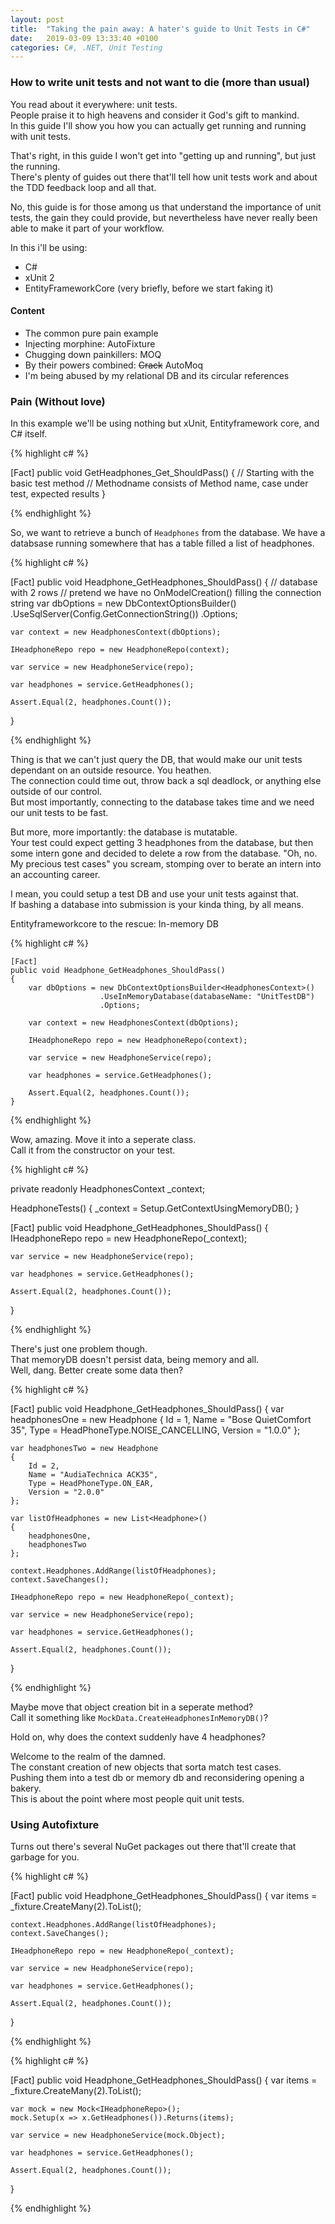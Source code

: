 ```yaml
---
layout: post
title:  "Taking the pain away: A hater's guide to Unit Tests in C#"
date:   2019-03-09 13:33:40 +0100
categories: C#, .NET, Unit Testing
---
```


### How to write unit tests and not want to die (more than usual)

You read about it everywhere: unit tests.  
People praise it to high heavens and consider it God's gift to mankind.   
In this guide I'll show you how you can actually get running and running with unit tests. 

That's right, in this guide I won't get into "getting up and running", but just the running.  
There's plenty of guides out there that'll tell how unit tests work and about the TDD feedback loop and all that. 

No, this guide is for those among us that understand the importance of unit tests, the gain they could provide, but nevertheless have never really been able to make it part of your workflow.

In this i'll be using:

* C#
* xUnit 2
* EntityFrameworkCore (very briefly, before we start faking it)


#### Content

* The common pure pain example
* Injecting morphine: AutoFixture 
* Chugging down painkillers: MOQ
* By their powers combined: ~~Crack~~ AutoMoq
* I'm being abused by my relational DB and its circular references


### Pain (Without love)

In this example we'll be using nothing but xUnit, Entityframework core, and C# itself.

{% highlight c# %}

[Fact]
public void GetHeadphones_Get_ShouldPass()
{
    // Starting with the basic test method
    // Methodname consists of Method name, case under test, expected results
}

{% endhighlight %}

So, we want to retrieve a bunch of `Headphones` from  the database.
We have a databsase running somewhere that has a table filled a list of headphones.




{% highlight c# %}

[Fact]
public void Headphone_GetHeadphones_ShouldPass()
{
    // database with 2 rows
    // pretend we have no  OnModelCreation() filling the connection string
    var dbOptions = new DbContextOptionsBuilder<HeadphonesContext>()
                    .UseSqlServer(Config.GetConnectionString())
                    .Options;

    var context = new HeadphonesContext(dbOptions);

    IHeadphoneRepo repo = new HeadphoneRepo(context);

    var service = new HeadphoneService(repo);

    var headphones = service.GetHeadphones();

    Assert.Equal(2, headphones.Count());
}

{% endhighlight %}

Thing is that we can't just query the DB, that would make our unit tests dependant on an outside resource. You heathen.  
The connection could time out, throw back a sql deadlock, or anything else outside of our control.  
But most importantly, connecting to the database takes time and we need our unit tests to be fast.   

But more, more importantly: the database is mutatable.  
Your test could expect getting 3 headphones from the database, but then some intern gone and decided to delete a row from the database.
"Oh, no. My precious test cases" you scream, stomping over to berate an intern into an accounting career. 

I mean, you could setup a test DB and use your unit tests against that.   
If bashing a database into submission is your kinda thing, by all means.

Entityframeworkcore to the rescue: In-memory DB

{% highlight c# %}

    [Fact]
    public void Headphone_GetHeadphones_ShouldPass()
    {
        var dbOptions = new DbContextOptionsBuilder<HeadphonesContext>()
                        .UseInMemoryDatabase(databaseName: "UnitTestDB")
                        .Options;

        var context = new HeadphonesContext(dbOptions);

        IHeadphoneRepo repo = new HeadphoneRepo(context);

        var service = new HeadphoneService(repo);

        var headphones = service.GetHeadphones();

        Assert.Equal(2, headphones.Count());
    }

{% endhighlight %}

Wow, amazing. Move it into a seperate class.  
Call it from the constructor on your test.  

{% highlight c# %}

private readonly HeadphonesContext _context;

HeadphoneTests() 
{
    _context = Setup.GetContextUsingMemoryDB();
}

[Fact]
public void Headphone_GetHeadphones_ShouldPass()
{
    IHeadphoneRepo repo = new HeadphoneRepo(_context);

    var service = new HeadphoneService(repo);

    var headphones = service.GetHeadphones();

    Assert.Equal(2, headphones.Count());
}

{% endhighlight %}

There's just one problem though.    
That memoryDB doesn't persist data, being memory and all.    
Well, dang. Better create some data then?

{% highlight c# %}

[Fact]
public void Headphone_GetHeadphones_ShouldPass()
{
    var headphonesOne = new Headphone
    {
        Id = 1,
        Name = "Bose QuietComfort 35",
        Type = HeadPhoneType.NOISE_CANCELLING,
        Version = "1.0.0"
    };

    var headphonesTwo = new Headphone
    {
        Id = 2,
        Name = "AudiaTechnica ACK35",
        Type = HeadPhoneType.ON_EAR,
        Version = "2.0.0"
    };

    var listOfHeadphones = new List<Headphone>() 
    { 
        headphonesOne,
        headphonesTwo 
    };

    context.Headphones.AddRange(listOfHeadphones);
    context.SaveChanges();

    IHeadphoneRepo repo = new HeadphoneRepo(_context);

    var service = new HeadphoneService(repo);

    var headphones = service.GetHeadphones();

    Assert.Equal(2, headphones.Count());
}

{% endhighlight %}

Maybe move that object creation bit in a seperate method?   
Call it something like `MockData.CreateHeadphonesInMemoryDB()`? 

Hold on, why does the context suddenly have 4 headphones?

Welcome to the realm of the damned.     
The constant creation of new objects that sorta match test cases.    
Pushing them into a test db or memory db and reconsidering opening a bakery.     
This is about the point where most people quit unit tests.   

### Using Autofixture

Turns out there's several NuGet packages out there that'll create that garbage for you.

{% highlight c# %}

[Fact]
public void Headphone_GetHeadphones_ShouldPass()
{
    var items = _fixture.CreateMany<Headphone>(2).ToList();

    context.Headphones.AddRange(listOfHeadphones);
    context.SaveChanges();

    IHeadphoneRepo repo = new HeadphoneRepo(_context);

    var service = new HeadphoneService(repo);

    var headphones = service.GetHeadphones();

    Assert.Equal(2, headphones.Count());
}

{% endhighlight %}


{% highlight c# %}

[Fact]
public void Headphone_GetHeadphones_ShouldPass()
{
    var items = _fixture.CreateMany<Headphone>(2).ToList();

    var mock = new Mock<IHeadphoneRepo>();
    mock.Setup(x => x.GetHeadphones()).Returns(items);

    var service = new HeadphoneService(mock.Object);

    var headphones = service.GetHeadphones();

    Assert.Equal(2, headphones.Count());
}

{% endhighlight %}